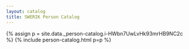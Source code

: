 ```yaml
---
layout: catalog
title: SWERIK Person Catalog
---
```

{% assign p = site.data._person-catalog.i-HWbn7UwLvHk93mrHB9NC2c %}
{% include person-catalog.html p=p %}


